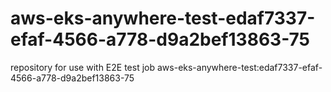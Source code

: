 # aws-eks-anywhere-test-edaf7337-efaf-4566-a778-d9a2bef13863-75
repository for use with E2E test job aws-eks-anywhere-test:edaf7337-efaf-4566-a778-d9a2bef13863-75
